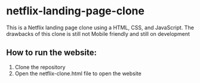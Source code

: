 # netflix-landing-page-clone
This is a Netflix landing page clone using a HTML, CSS, and JavaScript. The drawbacks of this clone is still not Mobile friendly and still on development

## How to run the website:
1. Clone the repository
2. Open the netflix-clone.html file to open the website
